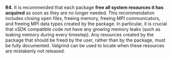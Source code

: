**R4.** It is recommended that each package **free all system resources it has acquired** as soon as
they are no longer needed. This recommendation includes closing open files, freeing memory, freeing
MPI communicators, and freeing MPI data types created by the package. In particular, it is crucial that
xSDK compatible code not have any growing memory leaks (such as leaking memory during every
timestep). Any resources created by the package that should be freed by the user, rather than by the
package, must be fully documented. Valgrind can be used to locate when these resources are
mistakenly not released.
